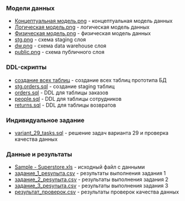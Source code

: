 ### Модели данных
- [Концептуальная модель.png](./Концептуальная%20модель.png) - концептуальная модель данных
- [Логическая модель.png](./Логическая%20модель.png) - логическая модель данных
- [Физическая модель.png](./Физическая%20модель.png) - физическая модель данных
- [stg.png](./stg.png) - схема staging слоя
- [dw.png](./dw.png) - схема data warehouse слоя
- [public.png](./public.png) - схема публичного слоя

### DDL-скрипты
- [создание всех таблиц](./создание%20всех%20таблиц/) - создание всех таблиц прототипа БД
- [stg.orders.sql](./создание%20всех%20таблиц/stg.orders.sql) - создание staging таблиц
- [orders.sql](./создание%20всех%20таблиц/orders.sql) - DDL для таблицы заказов
- [people.sql](./создание%20всех%20таблиц/people.sql) - DDL для таблицы сотрудников
- [returns.sql](./создание%20всех%20таблиц/returns.sql) - DDL для таблицы возвратов

### Индивидуальное задание
- [variant_29_tasks.sql](./variant_29_tasks.sql) - решение задач варианта 29 и проверка качества данных

### Данные и результаты
- [Sample - Superstore.xls](./Sample%20-%20Superstore.xls) - исходный файл с данными
- [задание_1_pesynыта.csv](./задание_1_pesynыта.csv) - результаты выполнения задания 1
- [задание_2_pesynыта.csv](./задание_2_pesynыта.csv) - результаты выполнения задания 2  
- [задание_3_pesynыта.csv](./задание_3_pesynыта.csv) - результаты выполнения задания 3
- [результат_проверок.csv](./результат_проверок.csv) - результаты проверок качества данных

